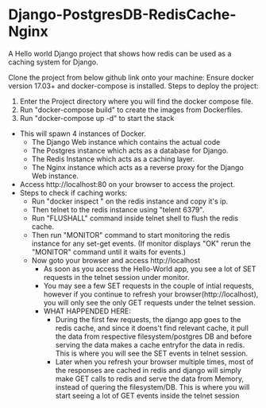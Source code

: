 # Django-PostgresDB-RedisCache-Nginx
A Hello world Django project that shows how redis can be used as a caching system for Django.

Clone the project from below github link onto your machine: 
Ensure docker version 17.03+ and docker-compose is installed.
Steps to deploy the project:
1. Enter the Project directory where you will find the docker compose file.
2. Run "docker-compose build" to create the images from Dockerfiles.
3. Run "docker-compose up -d" to start the stack
  - This will spawn 4 instances of Docker.
    - The Django Web instance which contains the actual code
    - The Postgres instance which acts as a database for Django.
    - The Redis Instance which acts as a caching layer.
    - The Nginx instance which acts as a reverse proxy for the Django Web instance.
  - Access http://localhost:80 on your browser to access the project.
  - Steps to check if caching works:
    - Run "docker inspect <container-id>" on the redis instance and copy it's ip.
    - Then telnet to the redis instance using "telent <redis-container-ip> 6379".
    - Run "FLUSHALL" command inside telnet shell to flush the redis cache.
    - Then run "MONITOR" command to start monitoring the redis instance for any set-get events. (If monitor displays "OK" rerun       the "MONITOR" command until it waits for events.)
    - Now goto your browser and access http://localhost
      - As soon as you access the Hello-World app, you see a lot of SET requests in the telnet session under monitor.
      - You may see a few SET requests in the couple of intial requests, however if you continue to refresh your browser(http://localhost), you will only see the only GET requests under the telnet session.
      - WHAT HAPPENDED HERE:
        - During the first few requests, the django app goes to the redis cache, and since it doens't find relevant cache, it               pull the data from respective filesystem/postgres DB and before serving the data makes a cache entryfor the data in             redis. This is where you will see the SET events in telnet session.
        - Later when you refresh your browser multiple times, most of the responses are cached in redis and django will simply            make GET calls to redis and serve the data from Memory, instead of quering the filesystem/DB. This is where you will            start seeing a lot of GET events inside the telnet session

